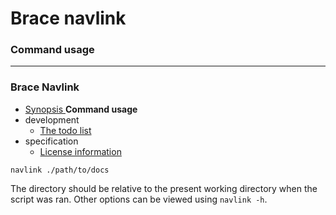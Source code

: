 # Brace navlink
### Command usage

----
### Brace Navlink
* [Synopsis ](https://github.com/restarian/brace_navlink/blob/master/docs/README.md)
**Command usage**
* development
  * [The todo list](https://github.com/restarian/brace_navlink/blob/master/docs/development/todo.md)
* specification
  * [License information](https://github.com/restarian/brace_navlink/blob/master/docs/specification/license.md)

```navlink ./path/to/docs```

The directory should be relative to the present working directory when the script was ran. Other options can be viewed using ```navlink -h```.

